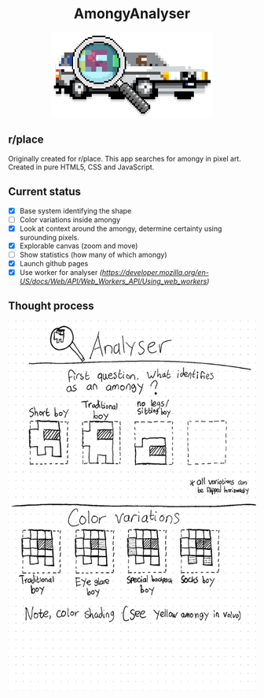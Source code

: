 <div align="center">
    <h1>AmongyAnalyser</h1>
    <img src="./resources/github/logo.png"/>
</div>

## r/place
Originally created for r/place. This app searches for amongy in pixel art. Created in pure HTML5, CSS and JavaScript.

## Current status
- [x] Base system identifying the shape
- [ ] Color variations inside amongy
- [x] Look at context around the amongy, determine certainty using surounding pixels.
- [x] Explorable canvas (zoom and move)
- [ ] Show statistics (how many of which amongy)
- [x] Launch github pages
- [x] Use worker for analyser *(https://developer.mozilla.org/en-US/docs/Web/API/Web_Workers_API/Using_web_workers)*

## Thought process

<div align="center">
    <img src="./resources/github/page1.png" height="750px"/>
</div>